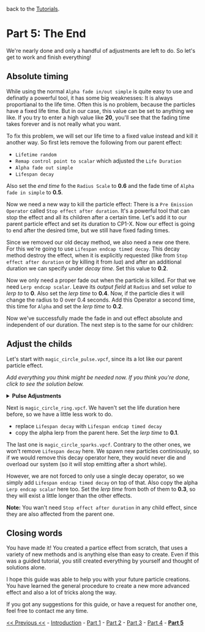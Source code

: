 back to the [Tutorials](../../Tutorials.md).

# Part 5: The End

We're nearly done and only a handful of adjustments are left to do. So let's get to work and finish everything!

## Absolute timing

While using the normal `Alpha fade in/out simple` is quite easy to use and definatly a powerful tool, it has some big weaknesses: It is always proportianal to the life time. Often this is no problem, because the particles have a fixed life time. But in our case, this value can be set to anything we like. If you try to enter a high value like **20**, you'll see that the fading time takes forever and is not really what you want.

To fix this problem, we will set our life time to a fixed value instead and kill it another way. So first lets remove the following from our parent effect:

- `Lifetime random`
- `Remap control point to scalar` which adjusted the `Life Duration`
- `Alpha fade out simple`
- `Lifespan decay`

Also set the *end time* fo the `Radius Scale` to **0.6** and the fade time of `Alpha fade in simple` to **0.5**.

Now we need a new way to kill the particle effect: There is a `Pre Emission Operator` called `Stop effect after duration`. It's a powerful tool that can stop the effect and all its children after a certain time. Let's add it to our parent particle effect and set its duration to CP1-X. Now our effect is going to end after the desired time, but we still have fixed fading times.

Since we removed our old decay method, we also need a new one there. For this we're going to use `Lifespan endcap timed decay`. This decay method destroy the effect, when it is explicitly requested (like from `Stop effect after duration` or by killing it from *lua*) and after an additional duration we can specify under *decay time*. Set this value to **0.2**.

Now we only need a proper fade out when the particle is killed. For that we need `Lerp endcap scalar`. Leave its *output field* at `Radius` and set *value to lerp to* to **0**. Also set the *lerp time* to **0.4**. Now, if the particle dies it will change the radius to 0 over 0.4 seconds. Add this Operator a second time, this time for `Alpha` and set the *lerp time* to **0.2**.

Now we've successfully made the fade in and out effect absolute and independent of our duration. The next step is to the same for our children:

## Adjust the childs

Let's start with `magic_circle_pulse.vpcf`, since its a lot like our parent particle effect.

*Add everything you think might be needed now. If you think you're done, click to see the solution below.*

<details>
	<summary><b>Pulse Adjustments</b></summary>

Remove:
- `Lifetime random`
- `Remap control point to scalar` for the `Life Duration`
- `Lifespan decay`
- `Alpha fade out simple`

Copy:
- `Lifespan endcap timed decay`
- both `Lerp endcap scalar`

Adjust:
- the first `Set Float` (the one without noise)
- adjust the graph to be like this:

![](https://i.imgur.com/jwlYl0S.png)

</details>

Next is `magic_circle_ring.vpcf`. We haven't set the life duration here before, so we have a little less work to do.

- replace `Lifespan decay` with `Lifespan endcap timed decay`
- copy the alpha lerp from the parent here. Set the *lerp time* to **0.1**.

The last one is `magic_circle_sparks.vpcf`. Contrary to the other ones, we won't remove `Lifespan decay` here. We spawn new particles continiously, so if we would remove this decay operator here, they would never die and overload our system (so it will stop emitting after a short while).

However, we are not forced to only use a single decay operator, so we simply add `Lifespan endcap timed decay` on top of that. Also copy the alpha `Lerp endcap scalar` here too. Set the *lerp time* from both of them to **0.3**, so they will exist a little longer than the other effects.

**Note:** You wan't need `Stop effect after duration` in any child effect, since they are also affected from the parent one.

## Closing words

You have made it! You created a partice effect from scratch, that uses a variety of new methods and is anything else than easy to create. Even if this was a guided tutorial, you still created everything by yourself and thought of solutions alone.

I hope this guide was able to help you with your future particle creations. You have learned the general procedure to create a new more advanced effect and also a lot of tricks along the way.

If you got any suggestions for this guide, or have a request for another one, feel free to contact me any time.

[<< Previous <<](./Part4.md) - [Introduction](./Introduction.md) - [Part 1](./Part1.md) - [Part 2](./Part2.md) - [Part 3](./Part3.md) - [Part 4](./Part4.md) - <b>[Part 5](#)</b>
